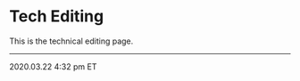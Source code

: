 # Tech Editing

This is the technical editing page.

<hr class="tight">
<p class="timestamp">2020.03.22 4:32 pm ET</p>
